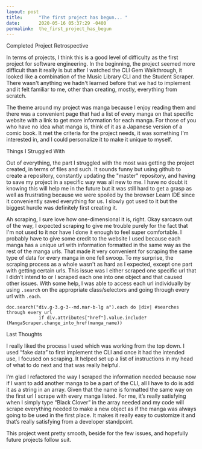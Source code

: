 ```yaml
---
layout: post
title:      "The first project has begun... "
date:       2020-05-16 05:37:29 -0400
permalink:  the_first_project_has_begun
---
```



Completed Project Retrospective 

In terms of projects, I think this is a good level of difficulty as the first project for software engineering. In the beginning, the project seemed more difficult than it really is but after I watched the CLI Gem Walkthrough, it looked like a combination of the Music Library CLI and the Student Scraper. There wasn't anything we hadn't learned before that we had to implement and it felt familiar to me, other than creating, mostly, everything from scratch. 

The theme around my project was manga because I enjoy reading them and there was a convenient page that had a list of every manga on that specific website with a link to get more information for each manga. For those of you who have no idea what manga is, think of it as a Japanese version of a comic book. It met the criteria for the project needs, it was something I'm interested in, and I could personalize it to make it unique to myself.

Things I Struggled With

Out of everything, the part I struggled with the most was getting the project created, in terms of files and such. It sounds funny but using github to create a repository, constantly updating the "master" repository, and having to save my project in a specific way was all new to me. I have no doubt it knowing this will help me in the future but it was still hard to get a grasp as well as frustrating because we were spoiled by the browser Learn IDE since it conveniently saved everything for us. I slowly got used to it but the biggest hurdle was definitely first creating it.

Ah scraping, I sure love how one-dimensional it is, right. Okay sarcasm out of the way, I expected scraping to give me trouble purely for the fact that I'm not used to it nor have I done it enough to feel super comfortable. I probably have to give some credit to the website I used because each manga has a unique url with information formatted in the same way as the rest of the manga urls. That made it very convenient for scraping the same type of data for every manga in one fell swoop. To my surprise, the scraping process as a whole wasn't as hard as I expected, except one part with getting certain urls. This issue was I either scraped one specific url that I didn’t intend to or I scraped each one into one object and that caused other issues. With some help, I was able to access each url individually by using `.search` on the appropriate class/selectors and going through every url with `.each`. 

```
doc.search("div.g-3.g-3--md.mar-b-lg a").each do |div| #searches through every url
            if div.attributes["href"].value.include?(MangaScraper.change_into_href(manga_name)) 
```

Last Thoughts

I really liked the process I used which was working from the top down. I used “fake data” to first implement the CLI and once it had the intended use, I focused on scraping. It helped set up a list of instructions in my head of what to do next and that was really helpful. 

I’m glad I refactored the way I scraped the information needed because now if I want to add another manga to be a part of the CLI, all I have to do is add it as a string in an array. Given that the name is formatted the same way on the first url I scrape with every manga listed. For me, it’s really satisfying when I simply type “Black Clover” in the array needed and my code will scrape everything needed to make a new object as if the manga was always going to be used in the first place. It makes it really easy to customize it and that’s really satisfying from a developer standpoint. 

This project went pretty smooth, beside for the few issues, and hopefully future projects follow suit. 
